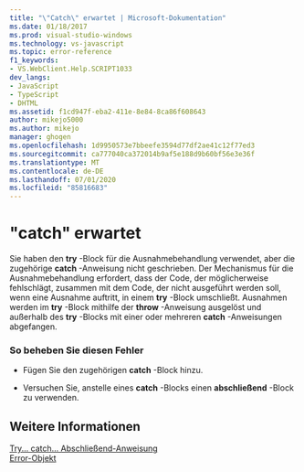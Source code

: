 ```yaml
---
title: "\"Catch\" erwartet | Microsoft-Dokumentation"
ms.date: 01/18/2017
ms.prod: visual-studio-windows
ms.technology: vs-javascript
ms.topic: error-reference
f1_keywords:
- VS.WebClient.Help.SCRIPT1033
dev_langs:
- JavaScript
- TypeScript
- DHTML
ms.assetid: f1cd947f-eba2-411e-8e84-8ca86f608643
author: mikejo5000
ms.author: mikejo
manager: ghogen
ms.openlocfilehash: 1d9950573e7bbeefe3594d77df2ae41c12f77ed3
ms.sourcegitcommit: ca777040ca372014b9af5e188d9b60bf56e3e36f
ms.translationtype: MT
ms.contentlocale: de-DE
ms.lasthandoff: 07/01/2020
ms.locfileid: "85816683"
---
```

# <a name="expected-catch"></a>"catch" erwartet
Sie haben den **try** -Block für die Ausnahmebehandlung verwendet, aber die zugehörige **catch** -Anweisung nicht geschrieben. Der Mechanismus für die Ausnahmebehandlung erfordert, dass der Code, der möglicherweise fehlschlägt, zusammen mit dem Code, der nicht ausgeführt werden soll, wenn eine Ausnahme auftritt, in einem **try** -Block umschließt. Ausnahmen werden im **try** -Block mithilfe der **throw** -Anweisung ausgelöst und außerhalb des **try** -Blocks mit einer oder mehreren **catch** -Anweisungen abgefangen.  
  
### <a name="to-correct-this-error"></a>So beheben Sie diesen Fehler  
  
- Fügen Sie den zugehörigen **catch** -Block hinzu.  
  
- Versuchen Sie, anstelle eines **catch** -Blocks einen **abschließend** -Block zu verwenden.  
  
## <a name="see-also"></a>Weitere Informationen  
 [Try... catch... Abschließend-Anweisung](../../javascript/reference/try-dot-dot-dot-catch-dot-dot-dot-finally-statement-javascript.md)   
 [Error-Objekt](../../javascript/reference/error-object-javascript.md)